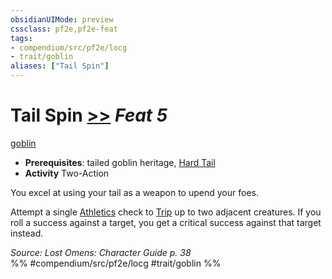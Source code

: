 ```yaml
---
obsidianUIMode: preview
cssclass: pf2e,pf2e-feat
tags:
- compendium/src/pf2e/locg
- trait/goblin
aliases: ["Tail Spin"]
---
```

# Tail Spin  [>>](../../rules/core-rulebook/chapter-9-playing-the-game.md#Actions "Two-Action") *Feat 5*  
[goblin](../../rules/traits/goblin.md)  

- **Prerequisites**: tailed goblin heritage, [Hard Tail](hard-tail-locg.md)
- **Activity** Two-Action

You excel at using your tail as a weapon to upend your foes.

Attempt a single [Athletics](../skills.md#Athletics) check to [Trip](../../rules/actions/trip.md) up to two adjacent creatures. If you roll a success against a target, you get a critical success against that target instead.

*Source: Lost Omens: Character Guide p. 38*  
%% #compendium/src/pf2e/locg #trait/goblin %%